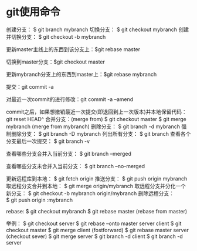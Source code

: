git使用命令
===
创建分支： $ git branch mybranch
切换分支： $ git checkout mybranch
创建并切换分支： $ git checkout -b mybranch

更新master主线上的东西到该分支上：$git rebase master

切换到master分支：$git checkout master

更新mybranch分支上的东西到master上：$git rebase mybranch

提交：git commit -a

对最近一次commit的进行修改：git commit -a –amend

commit之后，如果想撤销最近一次提交(即退回到上一次版本)并本地保留代码：git reset HEAD^
合并分支：(merge from) $ git checkout master
$ git merge mybranch (merge from mybranch)
删除分支： $ git branch -d mybranch
强制删除分支： $ git branch -D mybranch
列出所有分支： $ git branch
查看各个分支最后一次提交： $ git branch -v

查看哪些分支合并入当前分支： $ git branch –merged

查看哪些分支未合并入当前分支： $ git branch –no-merged

更新远程库到本地： $ git fetch origin
推送分支： $ git push origin mybranch
取远程分支合并到本地： $ git merge origin/mybranch
取远程分支并分化一个新分支： $ git checkout -b mybranch origin/mybranch
删除远程分支：　　　　　　　　　　　　　　　　　$ git push origin :mybranch

rebase: $ git checkout mybranch
$ git rebase master (rebase from master)

举例：
	$ git checkout server
	$ git rebase –onto master server client
	$ git checkout master
	$ git merge client (fostforward)
	$ git rebase master server (checkout sever)
	$ git merge server
	$ git branch -d client
	$ git branch -d server